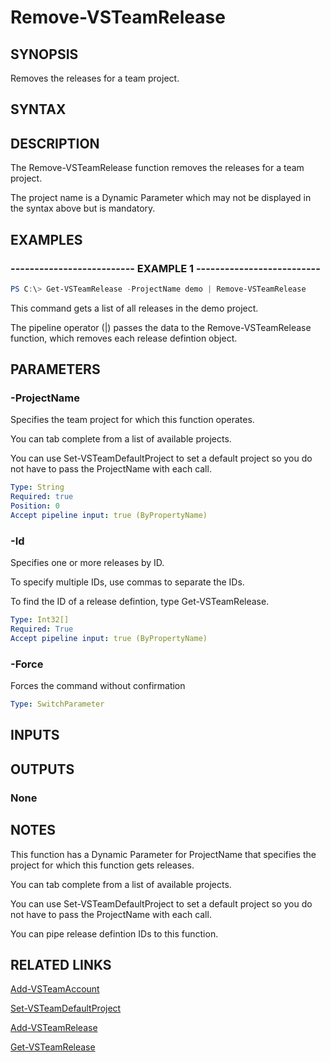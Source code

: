


# Remove-VSTeamRelease

## SYNOPSIS

Removes the releases for a team project.

## SYNTAX

## DESCRIPTION

The Remove-VSTeamRelease function removes the releases for a team project.

The project name is a Dynamic Parameter which may not be displayed in the syntax above but is mandatory.

## EXAMPLES

### -------------------------- EXAMPLE 1 --------------------------

```PowerShell
PS C:\> Get-VSTeamRelease -ProjectName demo | Remove-VSTeamRelease
```

This command gets a list of all releases in the demo project.

The pipeline operator (|) passes the data to the Remove-VSTeamRelease function, which removes each release defintion object.

## PARAMETERS

### -ProjectName

Specifies the team project for which this function operates.

You can tab complete from a list of available projects.

You can use Set-VSTeamDefaultProject to set a default project so
you do not have to pass the ProjectName with each call.

```yaml
Type: String
Required: true
Position: 0
Accept pipeline input: true (ByPropertyName)
```

### -Id

Specifies one or more releases by ID.

To specify multiple IDs, use commas to separate the IDs.

To find the ID of a release defintion, type Get-VSTeamRelease.

```yaml
Type: Int32[]
Required: True
Accept pipeline input: true (ByPropertyName)
```

### -Force

Forces the command without confirmation

```yaml
Type: SwitchParameter
```

## INPUTS

## OUTPUTS

### None

## NOTES

This function has a Dynamic Parameter for ProjectName that specifies the project for which this function gets releases.

You can tab complete from a list of available projects.

You can use Set-VSTeamDefaultProject to set a default project so you do not have to pass the ProjectName with each call.

You can pipe release defintion IDs to this function.

## RELATED LINKS

[Add-VSTeamAccount](Add-VSTeamAccount.md)

[Set-VSTeamDefaultProject](Set-VSTeamDefaultProject.md)

[Add-VSTeamRelease](Add-VSTeamRelease.md)

[Get-VSTeamRelease](Get-VSTeamRelease.md)
